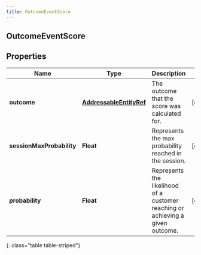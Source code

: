 ```yaml
---
title: OutcomeEventScore
---
```


## OutcomeEventScore

## Properties

| Name                      | Type                                                                     | Description                                                                    | Notes      |
| ------------------------- | ------------------------------------------------------------------------ | ------------------------------------------------------------------------------ | ---------- |
| **outcome**               | <!----><!---->[**AddressableEntityRef**](AddressableEntityRef.md)<!----> | The outcome that the score was calculated for.                                 | [optional] |
| **sessionMaxProbability** | <!----><!---->**Float**<!---->                                           | Represents the max probability reached in the session.                         | [optional] |
| **probability**           | <!----><!---->**Float**<!---->                                           | Represents the likelihood of a customer reaching or achieving a given outcome. | [optional] |

{: class="table table-striped"}
